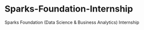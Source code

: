 # Sparks-Foundation-Internship
Sparks Foundation (Data Science &amp; Business Analytics) Internship
